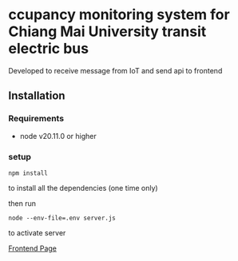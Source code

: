 # ccupancy monitoring system for Chiang Mai University transit electric bus
Developed to receive message from IoT and send api to frontend

## Installation

### Requirements

- node v20.11.0 or higher

### setup
```
npm install
``` 
to install all the dependencies (one time only)

then run
```
node --env-file=.env server.js
```
to activate server

[Frontend Page](https://github.com/DifficultIV/261492-Occupancy-monitoring)
